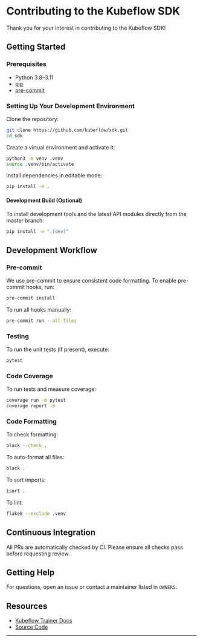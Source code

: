 # Contributing to the Kubeflow SDK

Thank you for your interest in contributing to the Kubeflow SDK!

## Getting Started

### Prerequisites
- Python 3.8–3.11
- [pip](https://pip.pypa.io/en/stable/)
- [pre-commit](https://pre-commit.com/)

### Setting Up Your Development Environment
Clone the repository:
```sh
git clone https://github.com/kubeflow/sdk.git
cd sdk
```

Create a virtual environment and activate it:
```sh
python3 -m venv .venv
source .venv/bin/activate
```

Install dependencies in editable mode:
```sh
pip install -e .
```

#### Development Build (Optional)
To install development tools and the latest API modules directly from the master branch:
```sh
pip install -e ".[dev]"
```

## Development Workflow

### Pre-commit
We use pre-commit to ensure consistent code formatting. To enable pre-commit hooks, run:
```sh
pre-commit install
```
To run all hooks manually:
```sh
pre-commit run --all-files
```

### Testing
To run the unit tests (if present), execute:
```sh
pytest
```

### Code Coverage
To run tests and measure coverage:
```sh
coverage run -m pytest
coverage report -m
```

### Code Formatting
To check formatting:
```sh
black --check .
```
To auto-format all files:
```sh
black .
```
To sort imports:
```sh
isort .
```
To lint:
```sh
flake8 --exclude .venv
```

## Continuous Integration
All PRs are automatically checked by CI. Please ensure all checks pass before requesting review.

## Getting Help
For questions, open an issue or contact a maintainer listed in `OWNERS`.

## Resources
- [Kubeflow Trainer Docs](https://www.kubeflow.org/docs/components/trainer/)
- [Source Code](https://github.com/kubeflow/trainer)

---
